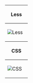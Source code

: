 <table>
<thead>
<tr>
<th height=60>
Less
</th>
</tr>
</thead>
<tbody>
<tr>
<td height=60 width=60>
<img src=https://github.com/AndriiKot/___Icons__and__Links___/blob/main/icons/less.svg alt=Less>
</td>
</tr>
</tbody>
<thead>
<tr>
<th height=60>
CSS
</th>
</tr>
</thead>
<tbody>
<tr>
<td height=60 width=60>
<img src=https://github.com/AndriiKot/___Icons__and__Links___/blob/main/icons/css.svg alt=CSS>
</td>
</tr>
</tbody>
</table>
